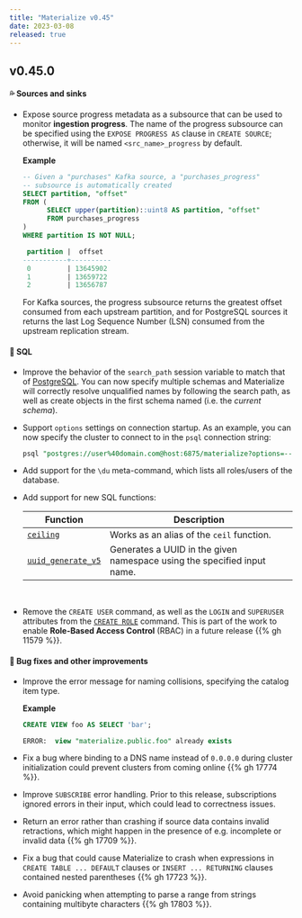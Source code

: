 ```yaml
---
title: "Materialize v0.45"
date: 2023-03-08
released: true
---
```


## v0.45.0

#### 💦 Sources and sinks

* Expose source progress metadata as a subsource that can be used to
  monitor **ingestion progress**. The name of the progress subsource can be
  specified using the `EXPOSE PROGRESS AS` clause in `CREATE SOURCE`;
  otherwise, it will be named `<src_name>_progress` by default.

  **Example**

  ```sql
  -- Given a "purchases" Kafka source, a "purchases_progress"
  -- subsource is automatically created
  SELECT partition, "offset"
  FROM (
	    SELECT upper(partition)::uint8 AS partition, "offset"
	    FROM purchases_progress
  )
  WHERE partition IS NOT NULL;

   partition |  offset
  -----------+----------
   0         | 13645902
   1         | 13659722
   2         | 13656787
  ```

  For Kafka sources, the progress subsource returns the greatest offset consumed
  from each upstream partition, and for PostgreSQL sources it returns the last
  Log Sequence Number (LSN) consumed from the upstream replication stream.

#### 🔮 SQL

* Improve the behavior of the `search_path` session variable to match that of
  [PostgreSQL](https://www.postgresql.org/docs/current/ddl-schemas.html#DDL-SCHEMAS-PATH).
  You can now specify multiple schemas and Materialize will correctly resolve
  unqualified names by following the search path, as well as create objects in
  the first schema named (i.e. the _current schema_).

* Support `options` settings on connection startup. As an example, you can
now specify the cluster to connect to in the `psql` connection string:

  ```sql
  psql "postgres://user%40domain.com@host:6875/materialize?options=--cluster%3Dfoo"
  ```

* Add support for the `\du` meta-command, which lists all roles/users of the database.

* Add support for new SQL functions:

  | Function                                        | Description                                                             |
  | ----------------------------------------------- | ----------------------------------------------------------------------- |
  | [`ceiling`](/sql/functions/#numbers-func)       | Works as an alias of the `ceil` function.                               |
  | [`uuid_generate_v5`](/sql/functions/#uuid-func) | Generates a UUID in the given namespace using the specified input name. |

<br>

* Remove the `CREATE USER` command, as well as the `LOGIN` and `SUPERUSER`
  attributes from the [`CREATE ROLE`](/sql/create-role/) command. This is part
  of the work to enable **Role-Based Access Control** (RBAC) in a future release
  {{% gh 11579 %}}.

#### 🐞 Bug fixes and other improvements

* Improve the error message for naming collisions, specifying the catalog item
  type.

  **Example**

  ```sql
  CREATE VIEW foo AS SELECT 'bar';

  ERROR:  view "materialize.public.foo" already exists
  ```

* Fix a bug where binding to a DNS name instead of `0.0.0.0` during cluster
  initialization could prevent clusters from coming online {{% gh 17774 %}}.

* Improve `SUBSCRIBE` error handling. Prior to this release, subscriptions
  ignored errors in their input, which could lead to correctness issues.

* Return an error rather than crashing if source data contains invalid
  retractions, which might happen in the presence of e.g. incomplete or invalid
  data {{% gh 17709 %}}.

* Fix a bug that could cause Materialize to crash when expressions in `CREATE
  TABLE ... DEFAULT` clauses or `INSERT ... RETURNING` clauses contained nested
  parentheses {{% gh 17723 %}}.

* Avoid panicking when attempting to parse a range from strings containing
  multibyte characters {{% gh 17803 %}}.
